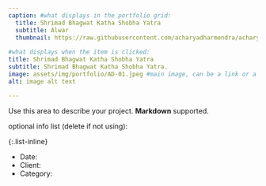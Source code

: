 ```yaml
---
caption: #what displays in the portfolio grid:
  title: Shrimad Bhagwat Katha Shobha Yatra
  subtitle: Alwar
  thumbnail: https://raw.githubusercontent.com/acharyadharmendra/acharyadharmendra.github.io/main/assets/img/portfolio/AD-01.jpeg
  
#what displays when the item is clicked:
title: Shrimad Bhagwat Katha Shobha Yatra
subtitle: Shrimad Bhagwat Katha Shobha Yatra.
image: assets/img/portfolio/AD-01.jpeg #main image, can be a link or a file in assets/img/portfolio
alt: image alt text

---
```

Use this area to describe your project. **Markdown** supported.

optional info list (delete if not using):

{:.list-inline} 
- Date: 
- Client: 
- Category: 


